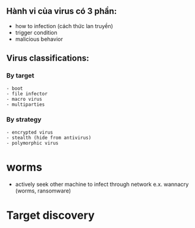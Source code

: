 ## Hành vi của virus có 3 phần:
  - how to infection (cách thức lan truyền)
  - trigger condition
  - malicious behavior

## Virus classifications:
  ### By target
    - boot
    - file infector
    - macro virus
    - multiparties
  ### By strategy
    - encrypted virus
    - stealth (hide from antivirus)
    - polymorphic virus
# worms
- actively seek other machine to infect through network
e.x. wannacry (worms, ransomware)

# Target discovery


